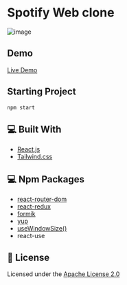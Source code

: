 # Spotify Web clone

![image](https://user-images.githubusercontent.com/96390357/210162109-3bd2e234-2aa9-450a-8698-24a27892076a.png)

## Demo
[Live Demo](https://spoetify.netlify.app)

## Starting Project
```
npm start
```

## 💻 Built With

- [React.js](https://reactjs.org/)
- [Tailwind.css](https://tailwindcss.com/)

## 💻 Npm Packages

- [react-router-dom](https://reactrouter.com/)
- [react-redux](https://react-redux.js.org/)
- [formik](https://formik.org/)
- [yup](https://www.npmjs.com/package/yup)
- [useWindowSize()](https://www.npmjs.com/package/@react-hook/window-size)
- react-use


## 📕 License
Licensed under the [Apache License 2.0](https://github.com/OsmanEkremKorkmaz/spotify-web-clone/blob/main/LICENSE)

